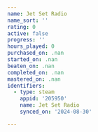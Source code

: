 ```yaml
---
name: Jet Set Radio
name_sort: ''
rating: 0
active: false
progress: ''
hours_played: 0
purchased_on: .nan
started_on: .nan
beaten_on: .nan
completed_on: .nan
mastered_on: .nan
identifiers:
  - type: steam
    appid: '205950'
    name: Jet Set Radio
    synced_on: '2024-08-30'

---
```

